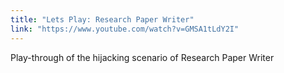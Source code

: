 ```yaml
---
title: "Lets Play: Research Paper Writer"
link: "https://www.youtube.com/watch?v=GMSA1tLdY2I"
---
```

Play-through of the hijacking scenario of Research Paper Writer
